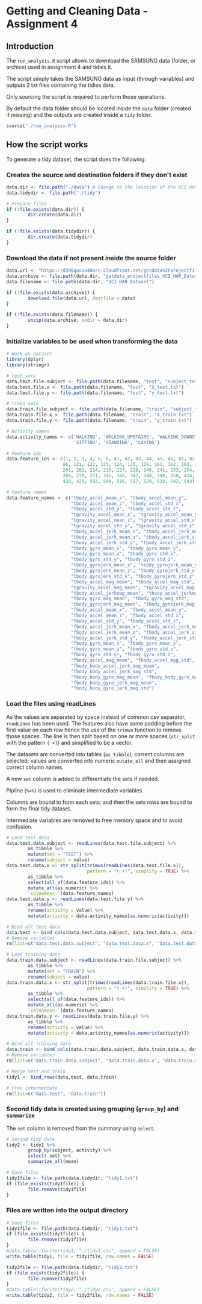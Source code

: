 # Getting and Cleaning Data - Assignment 4

## Introduction

The `run_analysis.R` script allows to download the SAMSUNG data (folder, or archive) used in assignment 4 and tidies it.

The script simply takes the SAMSUNG data as input (through variables) and outputs 2 txt files containing the tidies data.

Only sourcing the script is required to perform those operations.

By default the data folder should be located inside the `data` folder (created if missing) and the outputs are created inside a `tidy` folder.

```R
source("./run_analysis.R")
```

## How the script works

To generate a tidy dataset, the script does the following:

### Creates the source and destination folders if they don't exist

```R
data.dir <- file.path("./data") # Change to the location of the UCI HAR Dataset folder
data.tidydir <- file.path("./tidy")

# Prepare files
if (!file.exists(data.dir)) {
        dir.create(data.dir)
}

if (!file.exists(data.tidydir)) {
        dir.create(data.tidydir)
}
```

### Download the data if not present inside the source folder

```R
data.url <- "https://d396qusza40orc.cloudfront.net/getdata%2Fprojectfiles%2FUCI%20HAR%20Dataset.zip"
data.archive <- file.path(data.dir, "getdata_projectfiles_UCI_HAR_Dataset.zip")
data.filename <- file.path(data.dir, "UCI HAR Dataset")

if (!file.exists(data.archive)) {
        download.file(data.url, destfile = data)
}

if (!file.exists(data.filename)) {
        unzip(data.archive, exdir = data.dir)
}
```

### Initialize variables to be used when transforming the data

```R
# Work on dataset
library(dplyr)
library(stringr)

# test sets
data.test.file.subject <- file.path(data.filename, "test", "subject_test.txt")
data.test.file.x <- file.path(data.filename, "test", "X_test.txt")
data.test.file.y <- file.path(data.filename, "test", "y_test.txt")

# train sets
data.train.file.subject <- file.path(data.filename, "train", "subject_train.txt")
data.train.file.x <- file.path(data.filename, "train", "X_train.txt")
data.train.file.y <- file.path(data.filename, "train", "y_train.txt")

# Activity names
data.activity_names <- c('WALKING', 'WALKING_UPSTAIRS', 'WALKING_DOWNSTAIRS',
                         'SITTING', 'STANDING', 'LAYING')

# Feature ids
data.feature_ids <- c(1, 2, 3, 4, 5, 6, 41, 42, 43, 44, 45, 46, 81, 82, 83, 84, 85, 
                     86, 121, 122, 123, 124, 125, 126, 161, 162, 163, 164, 165, 166,
                     201, 202, 214, 215, 227, 228, 240, 241, 253, 254, 266, 267, 268,
                     269, 270, 271, 345, 346, 347, 348, 349, 350, 424, 425, 426, 427,
                     428, 429, 503, 504, 516, 517, 529, 530, 542, 543)

# Feature names
data.feature_names <- c("tbody_accel_mean_x", "tbody_accel_mean_y", 
                        "tbody_accel_mean_z", "tbody_accel_std_x", 
                        "tbody_accel_std_y", "tbody_accel_std_z", 
                        "tgravity_accel_mean_x", "tgravity_accel_mean_y", 
                        "tgravity_accel_mean_z", "tgravity_accel_std_x", 
                        "tgravity_accel_std_y", "tgravity_accel_std_z", 
                        "tbody_accel_jerk_mean_x", "tbody_accel_jerk_mean_y", 
                        "tbody_accel_jerk_mean_z", "tbody_accel_jerk_std_x", 
                        "tbody_accel_jerk_std_y", "tbody_accel_jerk_std_z", 
                        "tbody_gyro_mean_x", "tbody_gyro_mean_y",
                        "tbody_gyro_mean_z", "tbody_gyro_std_x",
                        "tbody_gyro_std_y", "tbody_gyro_std_z", 
                        "tbody_gyrojerk_mean_x", "tbody_gyrojerk_mean_y", 
                        "tbody_gyrojerk_mean_z", "tbody_gyrojerk_std_x", 
                        "tbody_gyrojerk_std_y", "tbody_gyrojerk_std_z", 
                        "tbody_accel_mag_mean", "tbody_accel_mag_std", 
                        "tgravity_accel_mag_mean", "tgravity_accel_mag_std", 
                        "tbody_accel_jerkmag_mean", "tbody_accel_jerkmag_std", 
                        "tbody_gyro_mag_mean", "tbody_gyro_mag_std", 
                        "tbody_gyrojerk_mag_mean", "tbody_gyrojerk_mag_std", 
                        "fbody_accel_mean_x", "fbody_accel_mean_y", 
                        "fbody_accel_mean_z", "fbody_accel_std_x", 
                        "fbody_accel_std_y", "fbody_accel_std_z", 
                        "fbody_accel_jerk_mean_x", "fbody_accel_jerk_mean_y", 
                        "fbody_accel_jerk_mean_z", "fbody_accel_jerk_std_x", 
                        "fbody_accel_jerk_std_y", "fbody_accel_jerk_std_z", 
                        "fbody_gyro_mean_x", "fbody_gyro_mean_y", 
                        "fbody_gyro_mean_z", "fbody_gyro_std_x", 
                        "fbody_gyro_std_y", "fbody_gyro_std_z", 
                        "fbody_accel_mag_mean", "fbody_accel_mag_std", 
                        "fbody_body_accel_jerk_mag_mean", 
                        "fbody_body_accel_jerk_mag_std", 
                        "fbody_body_gyro_mag_mean", "fbody_body_gyro_mag_std", 
                        "fbody_body_gyro_jerk_mag_mean", 
                        "fbody_body_gyro_jerk_mag_std")
```

### Load the files using readLines

As the values are separated by space instead of common csv separator, `readLines` has been used. The features also have some padding before the first value on each row hence the use of the `trimws` function to remove those spaces. The line is then split based on one or more spaces (`str_split` with the pattern `( +)`) and simplified to be a vector.

The datasets are converted into tables (`as_tibble`); correct columns are selected; values are converted into numeric `mutate_all` and then assigned correct column names.

A new `set` column is added to differentiate the sets if needed.

Pipline (`%>%`) is used to eliminate intermediate variables.

Columns are bound to form each sets; and then the sets rows are bound to form the final tidy dataset.

Intermediate variables are removed to free memory space and to avoid confusion.

```R
# Load test data
data.test.data.subject <- readLines(data.test.file.subject) %>%
        as_tibble %>%
        mutate(set = "TEST") %>%
        rename(subject = value)
data.test.data.x <- str_split(trimws(readLines(data.test.file.x)),
                              pattern = "( +)", simplify = TRUE) %>%
        as_tibble %>%
        select(all_of(data.feature_ids)) %>%
        mutate_all(as.numeric) %>%
        `colnames<-`(data.feature_names)
data.test.data.y <- readLines(data.test.file.y) %>%
        as_tibble %>%
        rename(activity = value) %>%
        mutate(activity = data.activity_names[as.numeric(activity)])

# Bind all test data
data.test <- bind_cols(data.test.data.subject, data.test.data.x, data.test.data.y)
# Remove variables
rm(list=c("data.test.data.subject", "data.test.data.x", "data.test.data.y"))

# Load training data
data.train.data.subject <- readLines(data.train.file.subject) %>%
        as_tibble %>%
        mutate(set = "TRAIN") %>%
        rename(subject = value)
data.train.data.x <- str_split(trimws(readLines(data.train.file.x)),
                              pattern = "( +)", simplify = TRUE) %>%
        as_tibble %>%
        select(all_of(data.feature_ids)) %>%
        mutate_all(as.numeric) %>%
        `colnames<-`(data.feature_names)
data.train.data.y <- readLines(data.train.file.y) %>%
        as_tibble %>%
        rename(activity = value) %>%
        mutate(activity = data.activity_names[as.numeric(activity)])

# Bind all training data
data.train <- bind_cols(data.train.data.subject, data.train.data.x, data.train.data.y)
# Remove variables
rm(list=c("data.train.data.subject", "data.train.data.x", "data.train.data.y"))

# Merge test and train
tidy1 <- bind_rows(data.test, data.train)

# Free intermediate
rm(list=c("data.test", "data.train"))
```

### Second tidy data is created using grouping (`group_by`) and `summarize`

The `set` column is removed from the summary using `select`.

```R
# Second tidy data
tidy2 <- tidy1 %>%
        group_by(subject, activity) %>%
        select(-set) %>%
        summarize_all(mean)

# Save files
tidy1file <- file.path(data.tidydir, "tidy1.txt")
if (file.exists(tidy1file)) {
        file.remove(tidy1file)
}
```

### Files are written into the output directory

```R
# Save files
tidy1file <- file.path(data.tidydir, "tidy1.txt")
if (file.exists(tidy1file)) {
        file.remove(tidy1file)
}
#data.table::fwrite(tidy1, "./tidy1.csv", append = FALSE)
write.table(tidy1, file = tidy1file, row.names = FALSE)

tidy2file <- file.path(data.tidydir, "tidy2.txt")
if (file.exists(tidy2file)) {
        file.remove(tidy2file)
}
#data.table::fwrite(tidy2, "./tidy2.csv", append = FALSE)
write.table(tidy2, file = tidy2file, row.names = FALSE)
```
